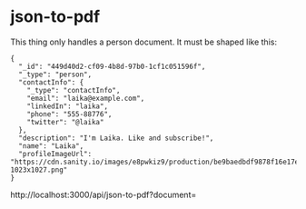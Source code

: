 # json-to-pdf

This thing only handles a person document. It must be shaped like this:

```
{
  "_id": "449d40d2-cf09-4b8d-97b0-1cf1c051596f",
  "_type": "person",
  "contactInfo": {
    "_type": "contactInfo",
    "email": "laika@example.com",
    "linkedIn": "laika",
    "phone": "555-88776",
    "twitter": "@laika"
  },
  "description": "I'm Laika. Like and subscribe!",
  "name": "Laika",
  "profileImageUrl": "https://cdn.sanity.io/images/e8pwkiz9/production/be9baedbdf9878f16e17e8408735dadf1f60d283-1023x1027.png"
}
```


http://localhost:3000/api/json-to-pdf?document=<stringifyied-person-document>
